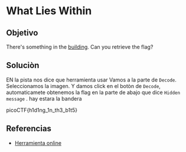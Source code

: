 # What Lies Within

## Objetivo
There's something in the [building](https://jupiter.challenges.picoctf.org/static/011955b303f293d60c8116e6a4c5c84f/buildings.png). Can you retrieve the flag?

## Soluciòn
EN la pista nos dice que herramienta usar
Vamos a la parte de `Decode`.
Seleccionamos la imagen.
Y damos click en el botòn de `Decode`, automaticamete obtenemos la flag en la parte de abajo que dice `Hidden message` .
hay estara la bandera

picoCTF{h1d1ng_1n_th3_b1t5}

## Referencias
- [Herramienta online](https://stylesuxx.github.io/steganography/)